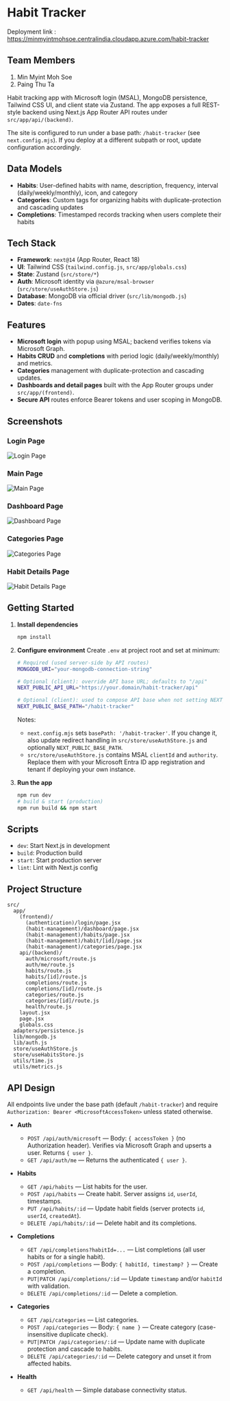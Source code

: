 # Habit Tracker

Deployment link : https://minmyintmohsoe.centralindia.cloudapp.azure.com/habit-tracker

## Team Members 

1. Min Myint Moh Soe
2. Paing Thu Ta

Habit tracking app with Microsoft login (MSAL), MongoDB persistence, Tailwind CSS UI, and client state via Zustand. The app exposes a full REST-style backend using Next.js App Router API routes under `src/app/api/(backend)`.

The site is configured to run under a base path: `/habit-tracker` (see `next.config.mjs`). If you deploy at a different subpath or root, update configuration accordingly.

## Data Models

- **Habits**: User-defined habits with name, description, frequency, interval (daily/weekly/monthly), icon, and category
- **Categories**: Custom tags for organizing habits with duplicate-protection and cascading updates
- **Completions**: Timestamped records tracking when users complete their habits

## Tech Stack

- **Framework**: `next@14` (App Router, React 18)
- **UI**: Tailwind CSS (`tailwind.config.js`, `src/app/globals.css`)
- **State**: Zustand (`src/store/*`)
- **Auth**: Microsoft identity via `@azure/msal-browser` (`src/store/useAuthStore.js`)
- **Database**: MongoDB via official driver (`src/lib/mongodb.js`)
- **Dates**: `date-fns`

## Features

- **Microsoft login** with popup using MSAL; backend verifies tokens via Microsoft Graph.
- **Habits CRUD** and **completions** with period logic (daily/weekly/monthly) and metrics.
- **Categories** management with duplicate-protection and cascading updates.
- **Dashboards and detail pages** built with the App Router groups under `src/app/(frontend)`.
- **Secure API** routes enforce Bearer tokens and user scoping in MongoDB.

## Screenshots

### Login Page
![Login Page](screenshots/login%20page.png)

### Main Page
![Main Page](screenshots/main%20page.png)

### Dashboard Page
![Dashboard Page](screenshots/dashboard%20page.png)

### Categories Page
![Categories Page](screenshots/categories%20page.png)

### Habit Details Page
![Habit Details Page](screenshots/habit%20details%20page.png)

## Getting Started

1. **Install dependencies**

   ```bash
   npm install
   ```
2. **Configure environment**
   Create `.env` at project root and set at minimum:

   ```bash
   # Required (used server-side by API routes)
   MONGODB_URI="your-mongodb-connection-string"

   # Optional (client): override API base URL; defaults to "/api"
   NEXT_PUBLIC_API_URL="https://your.domain/habit-tracker/api"

   # Optional (client): used to compose API base when not setting NEXT_PUBLIC_API_URL
   NEXT_PUBLIC_BASE_PATH="/habit-tracker"
   ```

   Notes:

   - `next.config.mjs` sets `basePath: '/habit-tracker'`. If you change it, also update redirect handling in `src/store/useAuthStore.js` and optionally `NEXT_PUBLIC_BASE_PATH`.
   - `src/store/useAuthStore.js` contains MSAL `clientId` and `authority`. Replace them with your Microsoft Entra ID app registration and tenant if deploying your own instance.
3. **Run the app**

   ```bash
   npm run dev
   # build & start (production)
   npm run build && npm start
   ```

## Scripts

- `dev`: Start Next.js in development
- `build`: Production build
- `start`: Start production server
- `lint`: Lint with Next.js config

## Project Structure

```text
src/
  app/
    (frontend)/
      (authentication)/login/page.jsx
      (habit-management)/dashboard/page.jsx
      (habit-management)/habits/page.jsx
      (habit-management)/habit/[id]/page.jsx
      (habit-management)/categories/page.jsx
    api/(backend)/
      auth/microsoft/route.js
      auth/me/route.js
      habits/route.js
      habits/[id]/route.js
      completions/route.js
      completions/[id]/route.js
      categories/route.js
      categories/[id]/route.js
      health/route.js
    layout.jsx
    page.jsx
    globals.css
  adapters/persistence.js   
  lib/mongodb.js  
  lib/auth.js   
  store/useAuthStore.js   
  store/useHabitsStore.js   
  utils/time.js                 
  utils/metrics.js           
```

## API Design

All endpoints live under the base path (default `/habit-tracker`) and require `Authorization: Bearer <MicrosoftAccessToken>` unless stated otherwise.

- **Auth**

  - `POST /api/auth/microsoft` — Body: `{ accessToken }` (no Authorization header). Verifies via Microsoft Graph and upserts a user. Returns `{ user }`.
  - `GET /api/auth/me` — Returns the authenticated `{ user }`.
- **Habits**

  - `GET /api/habits` — List habits for the user.
  - `POST /api/habits` — Create habit. Server assigns `id`, `userId`, timestamps.
  - `PUT /api/habits/:id` — Update habit fields (server protects `id`, `userId`, `createdAt`).
  - `DELETE /api/habits/:id` — Delete habit and its completions.
- **Completions**

  - `GET /api/completions?habitId=...` — List completions (all user habits or for a single habit).
  - `POST /api/completions` — Body: `{ habitId, timestamp? }` — Create a completion.
  - `PUT|PATCH /api/completions/:id` — Update `timestamp` and/or `habitId` with validation.
  - `DELETE /api/completions/:id` — Delete a completion.
- **Categories**

  - `GET /api/categories` — List categories.
  - `POST /api/categories` — Body: `{ name }` — Create category (case-insensitive duplicate check).
  - `PUT|PATCH /api/categories/:id` — Update name with duplicate protection and cascade to habits.
  - `DELETE /api/categories/:id` — Delete category and unset it from affected habits.
- **Health**

  - `GET /api/health` — Simple database connectivity status.
